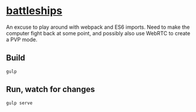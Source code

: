 # [battleships](http://liamness.co.uk/battleships)

An excuse to play around with webpack and ES6 imports. Need to make the computer fight back at some point, and possibly also use WebRTC to create a PVP mode.

## Build
```
gulp
```

## Run, watch for changes
```
gulp serve
```
